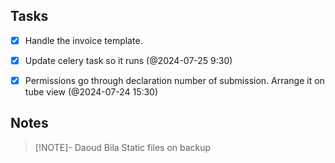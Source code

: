 ## Tasks
- [x] Handle the invoice template.
- [x] Update celery task so it runs (@2024-07-25 9:30)
- [x] Permissions go through declaration number of submission. Arrange it on tube view (@2024-07-24 15:30)



## Notes

> [!NOTE]- Daoud Bila
> Static files on backup
